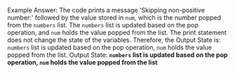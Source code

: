 Example Answer: 
The code prints a message 'Skipping non-positive number:' followed by the value stored in `num`, which is the number popped from the `numbers` list. The `numbers` list is updated based on the pop operation, and `num` holds the value popped from the list. The print statement does not change the state of the variables. Therefore, the Output State is: `numbers` list is updated based on the pop operation, `num` holds the value popped from the list.
Output State: **`numbers` list is updated based on the pop operation, `num` holds the value popped from the list**